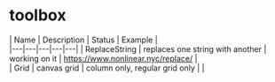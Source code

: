 # toolbox

| Name  | Description  |  Status | Example  |  
|---|---|---|---|---|
| ReplaceString  |  replaces one string with another |  working on it | https://www.nonlinear.nyc/replace/  |  
| Grid  |  canvas grid |  column only, regular grid only |   |   


